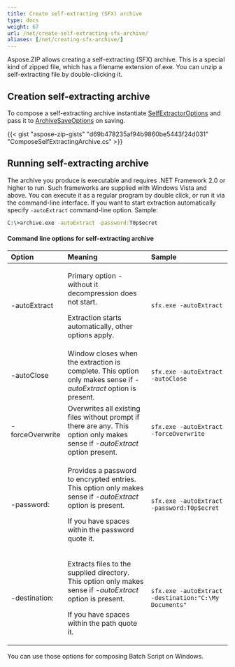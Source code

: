 ```yaml
---
title: Create self-extracting (SFX) archive
type: docs
weight: 67
url: /net/create-self-extracting-sfx-archive/
aliases: [/net/creating-sfx-archive/]
---
```


Aspose.ZIP allows creating a self-extracting (SFX) archive.  This is a special kind of zipped file, which has a filename extension of.exe. You can unzip a self-extracting file by double-clicking it.

## **Creation self-extracting archive**
To compose a self-extracting archive instantiate [SelfExtractorOptions](https://reference.aspose.com/zip/net/aspose.zip.saving/selfextractoroptions) and pass it to [ArchiveSaveOptions](https://reference.aspose.com/zip/net/aspose.zip.saving/archivesaveoptions) on saving.

{{< gist "aspose-zip-gists" "d69b478235af94b9860be5443f24d031" "ComposeSelfExtractingArchive.cs" >}}

## **Running self-extracting archive**
The archive you produce is executable and requires .NET Framework 2.0 or higher to run. Such frameworks are supplied with Windows Vista and above.
You can execute it as a regular program by double click, or run it via the command-line interface.
If you want to start extraction automatically specify `-autoExtract` command-line option. Sample:
```cmd
C:\>archive.exe -autoExtract -password:T0p$ecret
```
#### **Command line options for self-extracting archive**
|**Option**|**Meaning**|**Sample**|
| :- | :- | :- |
|-autoExtract|<p>Primary option - without it decompression does not start.</p><p>Extraction starts automatically, other options apply.</p>|```sfx.exe -autoExtract```|
|-autoClose|Window closes when the extraction is complete. This option only makes sense if *-autoExtract* option is present.|```sfx.exe -autoExtract -autoClose```|
|-forceOverwrite|Overwrites all existing files without prompt if there are any. This option only makes sense if *-autoExtract* option present.|```sfx.exe -autoExtract -forceOverwrite```|
|-password:<password>|<p>Provides a password to encrypted entries. This option only makes sense if *-autoExtract* option is present.</p><p>If you have spaces within the password quote it.</p>|```sfx.exe -autoExtract -password:T0p$ecret```|
|-destination:<path to folder>|<p>Extracts files to the supplied directory. This option only makes sense if *-autoExtract* option is present.</p><p>If you have spaces within the path quote it.</p>|```sfx.exe -autoExtract -destination:"C:\My Documents"```|

You can use those options for composing Batch Script on Windows.